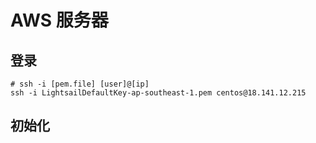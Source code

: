 # AWS 服务器

## 登录

```shell
# ssh -i [pem.file] [user]@[ip]
ssh -i LightsailDefaultKey-ap-southeast-1.pem centos@18.141.12.215
```

## 初始化
